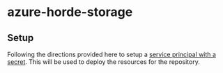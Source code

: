 # azure-horde-storage

## Setup

Following the directions provided here to setup a [service principal with a secret](https://github.com/Azure/login#configure-a-service-principal-with-a-secret).
This will be used to deploy the resources for the repository.
